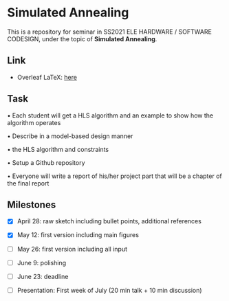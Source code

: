 # Simulated Annealing

This is a repository for seminar in SS2021 ELE HARDWARE / SOFTWARE CODESIGN, under the topic of **Simulated Annealing**.

## Link

- Overleaf LaTeX: [here](https://www.overleaf.com/3184126953dgwmmzcvgcgh)

## Task

• Each student will get a HLS algorithm and an example to show how the
algorithm operates

• Describe in a model-based design manner

• the HLS algorithm and constraints

• Setup a Github repository

• Everyone will write a report of his/her project part that will be a chapter of the final report


## Milestones

- [X] April 28: raw sketch including bullet points, additional references

- [X] May 12: first version including main figures

- [ ] May 26: first version including all input

- [ ] June 9: polishing

- [ ] June 23: deadline

- [ ] Presentation: First week of July (20 min talk + 10 min discussion)
